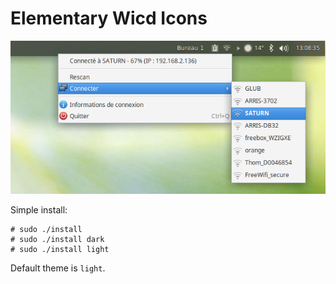 # Elementary Wicd Icons

![alt text](./screenshot.png "Elementary Wicd Icons")

Simple install:

~~~~
# sudo ./install
# sudo ./install dark
# sudo ./install light
~~~~

Default theme is ``light``.
